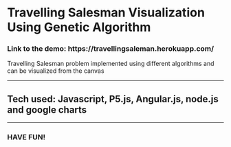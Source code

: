 <h1>Travelling Salesman Visualization Using Genetic Algorithm</h1>
<h3>Link to the demo: https://travellingsaleman.herokuapp.com/</h3>
<p>Travelling Salesman problem implemented using different algorithms and can be visualized from the canvas</p>
<hr/>
<h2>Tech used: Javascript, P5.js, Angular.js, node.js and google charts</h2>
<hr/>
<h3>HAVE FUN!</h3>